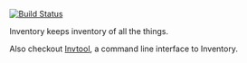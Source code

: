 [![Build Status](https://travis-ci.org/mozilla/inventory.svg?branch=master)](https://travis-ci.org/mozilla/inventory)

Inventory keeps inventory of all the things.

Also checkout [Invtool][0], a command line interface to Inventory.

[0]:https://github.com/uberj/inv-tool
